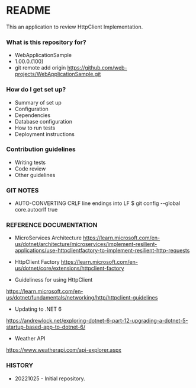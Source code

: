 # README #

This an application to review HttpClient Implementation.

### What is this repository for? ###

* WebApplicationSample
* 1.00.0.(100)
* git remote add origin https://github.com/web-projects/WebApplicationSample.git

### How do I get set up? ###

* Summary of set up
* Configuration
* Dependencies
* Database configuration
* How to run tests
* Deployment instructions

### Contribution guidelines ###

* Writing tests
* Code review
* Other guidelines

### GIT NOTES ###

*  AUTO-CONVERTING CRLF line endings into LF
   $ git config --global core.autocrlf true

### REFERENCE DOCUMENTATION ###
 * MicroServices Architecture https://learn.microsoft.com/en-us/dotnet/architecture/microservices/implement-resilient-applications/use-httpclientfactory-to-implement-resilient-http-requests

* HttpClient Factory
https://learn.microsoft.com/en-us/dotnet/core/extensions/httpclient-factory

* Guideliness for using HttpClient

https://learn.microsoft.com/en-us/dotnet/fundamentals/networking/http/httpclient-guidelines

* Updating to .NET 6

https://andrewlock.net/exploring-dotnet-6-part-12-upgrading-a-dotnet-5-startup-based-app-to-dotnet-6/

* Weather API

https://www.weatherapi.com/api-explorer.aspx


### HISTORY ###

* 20221025 - Initial repository.
